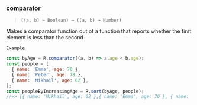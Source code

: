 ### comparator

> `((a, b) → Boolean) → ((a, b) → Number)`

Makes a comparator function out of a function that reports whether the first element is less than the second.

`Example`

```js
const byAge = R.comparator((a, b) => a.age < b.age);
const people = [
  { name: 'Emma', age: 70 },
  { name: 'Peter', age: 78 },
  { name: 'Mikhail', age: 62 },
];
const peopleByIncreasingAge = R.sort(byAge, people);
//=> [{ name: 'Mikhail', age: 62 },{ name: 'Emma', age: 70 }, { name: 'Peter', age: 78 }]
```
